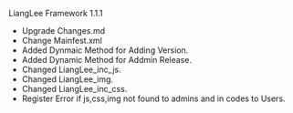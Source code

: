LiangLee Framework 1.1.1
* Upgrade Changes.md
* Change Mainfest.xml
* Added Dynmaic Method for Adding Version.
* Added Dynamic Method for Addmin Release.
* Changed LiangLee_inc_js.
* Changed LiangLee_img.
* Changed LiangLee_inc_css.
* Register Error if js,css,img not found to admins and in codes to Users.
